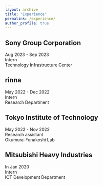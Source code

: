 ```yaml
---
layout: archive
title: "Experience"
permalink: /experience/
author_profile: true
---
```



## Sony Group Corporation
Aug 2023 - Sep 2023\
Intern\
Technology Infrastructure Center

## rinna
May 2022 - Dec 2022\
Intern\
Research Department 

## Tokyo Institute of Technology
May 2022 - Nov 2022\
Research assistant\
Okumura-Funakoshi Lab

## Mitsubishi Heavy Industries
In Jan 2020\
Intern\
ICT Development Department

